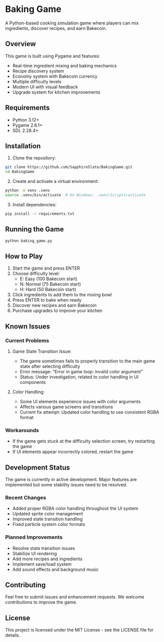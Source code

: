 # Baking Game

A Python-based cooking simulation game where players can mix ingredients, discover recipes, and earn Bakecoin.

## Overview

This game is built using Pygame and features:
- Real-time ingredient mixing and baking mechanics
- Recipe discovery system
- Economy system with Bakecoin currency
- Multiple difficulty levels
- Modern UI with visual feedback
- Upgrade system for kitchen improvements

## Requirements

- Python 3.12+
- Pygame 2.6.1+
- SDL 2.28.4+

## Installation

1. Clone the repository:
```bash
git clone https://github.com/SapphireSlate/BakingGame.git
cd BakingGame
```

2. Create and activate a virtual environment:
```bash
python -m venv .venv
source .venv/bin/activate  # On Windows: .venv\Scripts\activate
```

3. Install dependencies:
```bash
pip install -r requirements.txt
```

## Running the Game

```bash
python baking_game.py
```

## How to Play

1. Start the game and press ENTER
2. Choose difficulty level:
   - E: Easy (100 Bakecoin start)
   - N: Normal (75 Bakecoin start)
   - H: Hard (50 Bakecoin start)
3. Click ingredients to add them to the mixing bowl
4. Press ENTER to bake when ready
5. Discover new recipes and earn Bakecoin
6. Purchase upgrades to improve your kitchen

## Known Issues

### Current Problems

1. Game State Transition Issue:
   - The game sometimes fails to properly transition to the main game state after selecting difficulty
   - Error message: "Error in game loop: invalid color argument"
   - Status: Under investigation, related to color handling in UI components

2. Color Handling:
   - Some UI elements experience issues with color arguments
   - Affects various game screens and transitions
   - Current fix attempt: Updated color handling to use consistent RGBA format

### Workarounds

- If the game gets stuck at the difficulty selection screen, try restarting the game
- If UI elements appear incorrectly colored, restart the game

## Development Status

The game is currently in active development. Major features are implemented but some stability issues need to be resolved.

### Recent Changes

- Added proper RGBA color handling throughout the UI system
- Updated sprite color management
- Improved state transition handling
- Fixed particle system color formats

### Planned Improvements

- Resolve state transition issues
- Stabilize UI rendering
- Add more recipes and ingredients
- Implement save/load system
- Add sound effects and background music

## Contributing

Feel free to submit issues and enhancement requests. We welcome contributions to improve the game.

## License

This project is licensed under the MIT License - see the LICENSE file for details. 